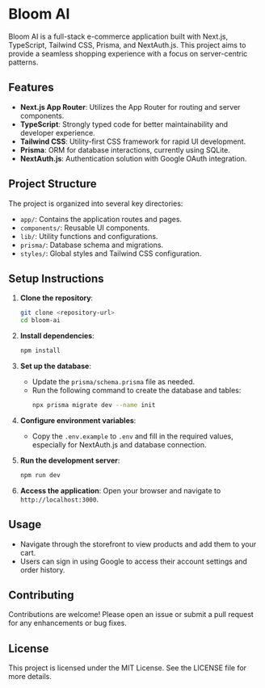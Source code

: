 # Bloom AI

Bloom AI is a full-stack e-commerce application built with Next.js, TypeScript, Tailwind CSS, Prisma, and NextAuth.js. This project aims to provide a seamless shopping experience with a focus on server-centric patterns.

## Features

- **Next.js App Router**: Utilizes the App Router for routing and server components.
- **TypeScript**: Strongly typed code for better maintainability and developer experience.
- **Tailwind CSS**: Utility-first CSS framework for rapid UI development.
- **Prisma**: ORM for database interactions, currently using SQLite.
- **NextAuth.js**: Authentication solution with Google OAuth integration.

## Project Structure

The project is organized into several key directories:

- `app/`: Contains the application routes and pages.
- `components/`: Reusable UI components.
- `lib/`: Utility functions and configurations.
- `prisma/`: Database schema and migrations.
- `styles/`: Global styles and Tailwind CSS configuration.

## Setup Instructions

1. **Clone the repository**:
   ```bash
   git clone <repository-url>
   cd bloom-ai
   ```

2. **Install dependencies**:
   ```bash
   npm install
   ```

3. **Set up the database**:
   - Update the `prisma/schema.prisma` file as needed.
   - Run the following command to create the database and tables:
     ```bash
     npx prisma migrate dev --name init
     ```

4. **Configure environment variables**:
   - Copy the `.env.example` to `.env` and fill in the required values, especially for NextAuth.js and database connection.

5. **Run the development server**:
   ```bash
   npm run dev
   ```

6. **Access the application**:
   Open your browser and navigate to `http://localhost:3000`.

## Usage

- Navigate through the storefront to view products and add them to your cart.
- Users can sign in using Google to access their account settings and order history.

## Contributing

Contributions are welcome! Please open an issue or submit a pull request for any enhancements or bug fixes.

## License

This project is licensed under the MIT License. See the LICENSE file for more details.